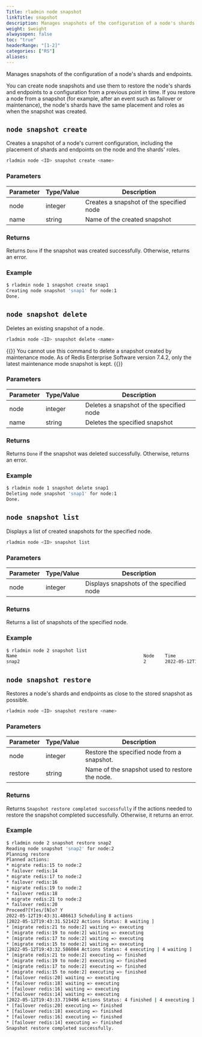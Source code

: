 ```yaml
---
Title: rladmin node snapshot
linkTitle: snapshot
description: Manages snapshots of the configuration of a node's shards and endpoints.
weight: $weight
alwaysopen: false
toc: "true"
headerRange: "[1-2]"
categories: ["RS"]
aliases:
---
```


Manages snapshots of the configuration of a node's shards and endpoints.

You can create node snapshots and use them to restore the node's shards and endpoints to a configuration from a previous point in time. If you restore a node from a snapshot (for example, after an event such as failover or maintenance), the node's shards have the same placement and roles as when the snapshot was created.

## `node snapshot create`

Creates a snapshot of a node's current configuration, including the placement of shards and endpoints on the node and the shards' roles.

```sh
rladmin node <ID> snapshot create <name>
```

### Parameters

| Parameter             | Type/Value                     | Description                                                                               |
|-----------------------|--------------------------------|-------------------------------------------------------------------------------------------|
| node                  | integer                        | Creates a snapshot of the specified node                    |
| name                  | string                         | Name of the created snapshot                                |

### Returns

Returns `Done` if the snapshot was created successfully. Otherwise, returns an error.

### Example

```sh
$ rladmin node 1 snapshot create snap1
Creating node snapshot 'snap1' for node:1
Done.
```

## `node snapshot delete`

Deletes an existing snapshot of a node.

```sh
rladmin node <ID> snapshot delete <name>
```

{{<note>}}
You cannot use this command to delete a snapshot created by maintenance mode. As of Redis Enterprise Software version 7.4.2, only the latest maintenance mode snapshot is kept.
{{</note>}}

### Parameters

| Parameter             | Type/Value                     | Description                                                                               |
|-----------------------|--------------------------------|-------------------------------------------------------------------------------------------|
| node                  | integer                        | Deletes a snapshot of the specified node                    |
| name                  | string                         | Deletes the specified snapshot                                |

### Returns

Returns `Done` if the snapshot was deleted successfully. Otherwise, returns an error.

### Example

```sh
$ rladmin node 1 snapshot delete snap1
Deleting node snapshot 'snap1' for node:1
Done.
```

## `node snapshot list`

Displays a list of created snapshots for the specified node.

``` sh
rladmin node <ID> snapshot list
```

### Parameters

| Parameter             | Type/Value                     | Description                                                                               |
|-----------------------|--------------------------------|-------------------------------------------------------------------------------------------|
| node                  | integer                        | Displays snapshots of the specified node                    |

### Returns

Returns a list of snapshots of the specified node.

### Example

```sh
$ rladmin node 2 snapshot list
Name                                               Node    Time
snap2                                              2       2022-05-12T19:27:51Z
```

## `node snapshot restore`

Restores a node's shards and endpoints as close to the stored snapshot as possible.

```sh
rladmin node <ID> snapshot restore <name>
```

### Parameters

| Parameter             | Type/Value                     | Description                                                                               |
|-----------------------|--------------------------------|-------------------------------------------------------------------------------------------|
| node                  | integer                        | Restore the specified node from a snapshot.                    |
| restore              | string                           | Name of the snapshot used to restore the node.              |

### Returns

Returns `Snapshot restore completed successfully` if the actions needed to restore the snapshot completed successfully. Otherwise, it returns an error.

### Example

```sh
$ rladmin node 2 snapshot restore snap2
Reading node snapshot 'snap2' for node:2
Planning restore
Planned actions:
* migrate redis:15 to node:2
* failover redis:14
* migrate redis:17 to node:2
* failover redis:16
* migrate redis:19 to node:2
* failover redis:18
* migrate redis:21 to node:2
* failover redis:20
Proceed?[Y]es/[N]o? Y
2022-05-12T19:43:31.486613 Scheduling 8 actions
[2022-05-12T19:43:31.521422 Actions Status: 8 waiting ]
* [migrate redis:21 to node:2] waiting => executing
* [migrate redis:19 to node:2] waiting => executing
* [migrate redis:17 to node:2] waiting => executing
* [migrate redis:15 to node:2] waiting => executing
[2022-05-12T19:43:32.586084 Actions Status: 4 executing | 4 waiting ]
* [migrate redis:21 to node:2] executing => finished
* [migrate redis:19 to node:2] executing => finished
* [migrate redis:17 to node:2] executing => finished
* [migrate redis:15 to node:2] executing => finished
* [failover redis:20] waiting => executing
* [failover redis:18] waiting => executing
* [failover redis:16] waiting => executing
* [failover redis:14] waiting => executing
[2022-05-12T19:43:33.719496 Actions Status: 4 finished | 4 executing ]
* [failover redis:20] executing => finished
* [failover redis:18] executing => finished
* [failover redis:16] executing => finished
* [failover redis:14] executing => finished
Snapshot restore completed successfully.
```

